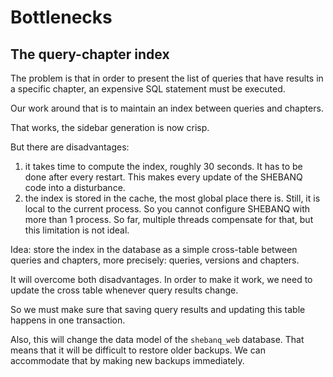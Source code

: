 # Bottlenecks

## The query-chapter index

The problem is that in order to present the list of queries that have results in a specific chapter,
an expensive SQL statement must be executed.

Our work around that is to maintain an index between queries and chapters.

That works, the sidebar generation is now crisp.

But there are disadvantages:

1.  it takes time to compute the index, roughly 30 seconds. It has to be done after every restart.
    This makes every update of the SHEBANQ code into a disturbance.
1.  the index is stored in the cache, the most global place there is.
    Still, it is local to the current process. So you cannot configure SHEBANQ with more than 1 process.
    So far, multiple threads compensate for that, but this limitation is not ideal.

Idea: store the index in the database as a simple cross-table between queries and chapters,
more precisely: queries, versions and chapters.

It will overcome both disadvantages.
In order to make it work, we need to update the cross table whenever query results change.

So we must make sure that saving query results and updating this table happens in one transaction.

Also, this will change the data model of the `shebanq_web` database.
That means that it will be difficult to restore older backups.
We can accommodate that by making new backups immediately.
